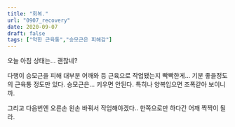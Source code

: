 ```yaml
---
title: "회복."
url: "0907_recovery"
date: 2020-09-07
draft: false
tags: ["약한 근육통","승모근은 피해감"]
---
```

오늘 아침 상태는... 괜찮네?

다행이 승모근을 피해 대부분 어깨와 등 근육으로 작업됐는지
빡빡한게... 기분 좋을정도의 근육통 정도만 있다.
승모근은... 키우면 안된다. 특히나 양복입으면 조폭같아 보이니까.

그리고 다음번엔 오른손 왼손 바꿔서 작업해야겠다..
한쪽으로만 하다간 어깨 짝짝이 될라.




